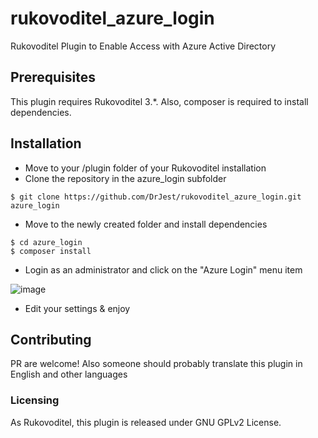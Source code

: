 # rukovoditel_azure_login
Rukovoditel Plugin to Enable Access with Azure Active Directory

## Prerequisites
This plugin requires Rukovoditel 3.*.
Also, composer is required to install dependencies.

## Installation
- Move to your /plugin folder of your Rukovoditel installation
- Clone the repository in the azure_login subfolder
```
$ git clone https://github.com/DrJest/rukovoditel_azure_login.git azure_login
```
- Move to the newly created folder and install dependencies
```
$ cd azure_login
$ composer install
```
- Login as an administrator and click on the "Azure Login" menu item

![image](https://user-images.githubusercontent.com/4526847/197797448-250bb980-288f-4d22-8949-b08b803207a3.png)
- Edit your settings & enjoy

## Contributing
PR are welcome! 
Also someone should probably translate this plugin in English and other languages


### Licensing
As Rukovoditel, this plugin is released under GNU GPLv2 License.

